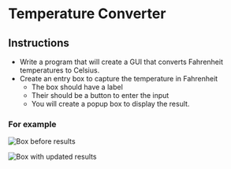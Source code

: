 # Temperature Converter

## Instructions 
- Write a program that will create a GUI that converts Fahrenheit temperatures to Celsius. 
- Create an entry box to capture the temperature in Fahrenheit
  - The box should have a label
  - Their should be a button to enter the input
  - You will create a popup box to display the result.

### For example

![Box before results](https://github.com/andreaej/Temperature-Converter/blob/master/Screen%20Shot%202019-11-17%20at%2010.25.52%20PM.png)

![Box with updated results](https://github.com/andreaej/Temperature-Converter/blob/master/Screen%20Shot%202019-11-17%20at%2010.26.12%20PM.png)



